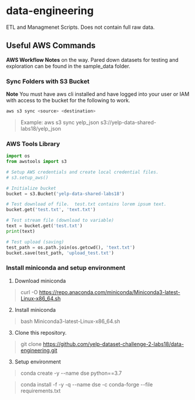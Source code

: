 # data-engineering
ETL and Managmenet Scripts.  Does not contain full raw data.


## Useful AWS Commands

**AWS Workflow Notes** on the way.  Pared down datasets for testing and exploration can be found in the sample_data folder.

### Sync Folders with S3 Bucket

**Note** You must have aws cli installed and have logged into your user or IAM with access to the bucket for the following to work.

```Bash
aws s3 sync <source> <destination>
```

> Example: aws s3 sync yelp_json s3://yelp-data-shared-labs18/yelp_json


### AWS Tools Library

```python
import os
from awstools import s3

# Setup AWS credentials and create local credential files.
# s3.setup_aws()

# Initialize bucket
bucket = s3.Bucket('yelp-data-shared-labs18')

# Test download of file.  test.txt contains lorem ipsum text.
bucket.get('test.txt', 'text.txt')

# Test stream file (download to variable)
text = bucket.get('test.txt')
print(text)

# Test upload (saving)
test_path = os.path.join(os.getcwd(), 'text.txt')
bucket.save(test_path, 'upload_test.txt')
```

### Install miniconda and setup environment

1. Download miniconda

> curl -O https://repo.anaconda.com/miniconda/Miniconda3-latest-Linux-x86_64.sh

2. Install miniconda

> bash Miniconda3-latest-Linux-x86_64.sh

3. Clone this repository.

> git clone https://github.com/yelp-dataset-challenge-2-labs18/data-engineering.git

3. Setup environment

> conda create -y --name dse python==3.7

> conda install -f -y -q --name dse -c conda-forge --file requirements.txt

